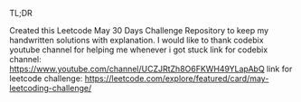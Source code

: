 TL;DR

Created this Leetcode May 30 Days Challenge Repository to keep my handwritten solutions with explanation. I would like to thank codebix youtube channel for helping me whenever i got stuck 
link for codebix channel: https://www.youtube.com/channel/UCZJRtZh8O6FKWH49YLapAbQ
link for leetcode challenge: https://leetcode.com/explore/featured/card/may-leetcoding-challenge/
